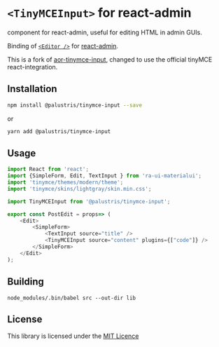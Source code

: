 # `<TinyMCEInput>` for react-admin

<TinyMCEInput> component for react-admin, useful for editing HTML in admin GUIs.

Binding of [`<Editor />`](https://github.com/tinymce/tinymce-react) for [react-admin](https://marmelab.com/react-admin/).

This is a fork of [aor-tinymce-input](https://github.com/LoicMahieu/aor-tinymce-input), changed to use the official tinyMCE react-integration.

## Installation

```sh
npm install @palustris/tinymce-input --save
```

or 

```sh
yarn add @palustris/tinymce-input
```

## Usage

```js
import React from 'react';
import {SimpleForm, Edit, TextInput } from 'ra-ui-materialui';
import 'tinymce/themes/modern/theme';
import 'tinymce/skins/lightgray/skin.min.css';

import TinyMCEInput from '@palustris/tinymce-input';

export const PostEdit = props=> (
    <Edit>
        <SimpleForm>
            <TextInput source="title" />
            <TinyMCEInput source="content" plugins={["code"]} />
        </SimpleForm>
    </Edit>
);
```

## Building
```shell script
node_modules/.bin/babel src --out-dir lib
```

## License

This library is licensed under the [MIT Licence](LICENSE)
